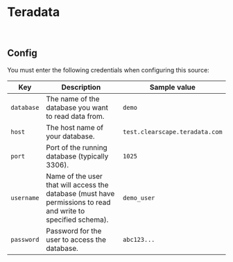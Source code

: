 # Teradata


<br />

## Config

You must enter the following credentials when configuring this source:

| Key | Description | Sample value
| --- | --- | --- |
| `database` | The name of the database you want to read data from. | `demo` |
| `host` | The host name of your database. | `test.clearscape.teradata.com` |
| `port` | Port of the running database (typically 3306). | `1025` |
| `username` | Name of the user that will access the database (must have permissions to read and write to specified schema). | `demo_user` |
| `password` | Password for the user to access the database. | `abc123...` |

<br />
